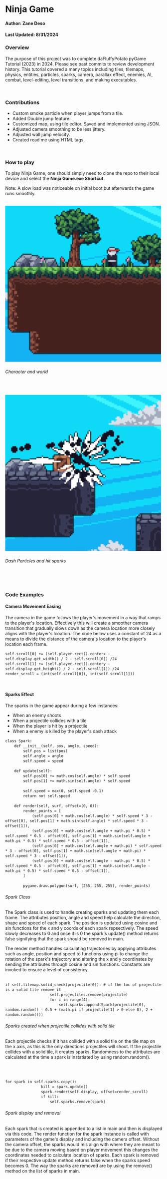 # Ninja Game

<h4> Author: Zane Deso </h4>
<h4> Last Updated: 8/31/2024 </h4>


<h3> Overview </h3>
    <p>
    The purpose of this project was to complete daFluffyPotato pyGame Tutorial (2023) in 2024. Please see past commits to review development history. This tutorial covered a many topics including tiles, tilemaps, physics, entities, particles, sparks, camera, parallax effect, enemies, AI, combat, level-editing, level transitions, and making executables.
    </p>
<br>

<h3> Contributions </h3>
    <p>
        <ul>
            <li> Custom smoke particle when player jumps from a tile.
            <li> Added Double jump feature.
            <li> Customized map, using tile editor. Saved and implemented using JSON.
            <li> Adjusted camera smoothing to be less jittery.
            <li> Adjusted wall jump velocity.
            <li> Created read me using HTML tags.
        </ul>
    </p>
<br>

<h3> How to play </h3>
    <p>
    To play Ninja Game, one should simply need to clone the repo to their local device and select the <strong>Ninja Game.exe Shortcut</strong>.
    </p>
    <p>
    Note: A slow load was noticeable on initial boot but afterwards the game runs smoothly.
    </p>
<br>
<img src="Game_Screenshot_002.jpg">
<h6> Character and world </h6>
<br>
<br>


<img src="Game_Screenshot_001.jpg">
<h6> Dash Particles and hit sparks </h6>
<br>
<br>

<h3> Code Examples </h3>

<h4> Camera Movement Easing</h4>
<p>
The camera in the game follows the player's movement in a way that ramps to the player's location. Effectively this will create a smoother camera transition that gradually slows down as the camera location more closely aligns with the player's lcoation. The code below uses a constant of 24 as a means to divide the distance of the camera's location to the player's location each frame.
</p>

```
self.scroll[0] += (self.player.rect().centerx - self.display.get_width() / 2 - self.scroll[0]) /24
self.scroll[1] += (self.player.rect().centery - self.display.get_height() / 2 - self.scroll[1]) /24
render_scroll = (int(self.scroll[0]), int(self.scroll[1]))
```
<br>

<h4> Sparks Effect </h4>
<p>
The sparks in the game appear during a few instances:
    <ul>
        <li> When an enemy shoots
        <li> When a projectile collides with a tile
        <li> When the player is hit by a projectile
        <li> When a enemy is killed by the player's dash attack
    </ul>
</p>

```
class Spark:
    def __init__(self, pos, angle, speed):
        self.pos = list(pos)
        self.angle = angle
        self.speed = speed

    def update(self):
        self.pos[0] += math.cos(self.angle) * self.speed
        self.pos[1] += math.sin(self.angle) * self.speed

        self.speed = max(0, self.speed -0.1)
        return not self.speed
    
    def render(self, surf, offset=(0, 0)):
        render_points = [
            (self.pos[0] + math.cos(self.angle) * self.speed * 3 - offset[0], self.pos[1] + math.sin(self.angle) * self.speed * 3 - offset[1]),
            (self.pos[0] + math.cos(self.angle + math.pi * 0.5) * self.speed * 0.5 - offset[0], self.pos[1] + math.sin(self.angle + math.pi * 0.5) * self.speed * 0.5 - offset[1]),
            (self.pos[0] + math.cos(self.angle + math.pi) * self.speed * 3 - offset[0], self.pos[1] + math.sin(self.angle + math.pi) * self.speed * 3 - offset[1]),
            (self.pos[0] + math.cos(self.angle - math.pi * 0.5) * self.speed * 0.5 - offset[0], self.pos[1] + math.sin(self.angle - math.pi * 0.5) * self.speed * 0.5 - offset[1]),
        ]

        pygame.draw.polygon(surf, (255, 255, 255), render_points)
```
<h6> Spark Class </h6>
<p>
The Spark class is used to handle creating sparks and updating them each frame. The attributes position, angle and speed help calculate the direction, shape and speed of each spark. The position is updated using cosine and sin functions for the x and y coords of each spark repsectively. The speed slowly decreases to 0 and once it is 0 the spark's update() method returns false signifying that the spark should be removed in main.
</p>
<p>
The render method handles calculating trajectories by applying attributes such as angle, position and speed to functions using pi to change the rotation of the spark's trajectory and altering the x and y coordinates by sending the attributes through cosine and sin functions. Constants are invoked to ensure a level of consistency. 
<br>
<br>

```
if self.tilemap.solid_check(projectile[0]): # if the loc of projectile is a solid tile remove it
                    self.projectiles.remove(projectile)
                    for i in range(4):
                        self.sparks.append(Spark(projectile[0], random.random() - 0.5 + (math.pi if projectile[1] > 0 else 0), 2 + random.random()))
```
<h6> Sparks created when projectile collides with solid tile </h6>
<p>
Each projectile checks if it has collided with a solid tile on the tile map on the x axis, as this is the only directions projectiles will shoot. If the projectile collides with a solid tile, it creates sparks. Randomness to the attributes are calculated at the time a spark is instatiated by using random.random().
</p>
<br>
<br>

```
for spark in self.sparks.copy():
                kill = spark.update()
                spark.render(self.display, offset=render_scroll)
                if kill:
                    self.sparks.remove(spark)
```
<h6> Spark display and removal </h6>
<p>
Each spark that is created is appended to a list in main and then is displayed via this code. The render function for the spark instance is called with parameters of the game's display and including the camera offset. Without the camera offset, the sparks would mis align with where they are meant to be due to the camera moving based on player movement this changes the coordinates needed to calculate location of sparks. Each spark is removed if their respective update method returns false when the sparks speed becomes 0. The way the sparks are removed are by using the remove() method on the list of sparks in main.
</p>
<br>
<br>

    